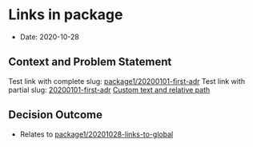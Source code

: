 # Links in package

- Date: 2020-10-28

## Context and Problem Statement

Test link with complete slug: [package1/20200101-first-adr](20200101-first-adr.md)
Test link with partial slug: [20200101-first-adr](20200101-first-adr.md)
[Custom text and relative path](./20200101-first-adr.md)

## Decision Outcome

- Relates to [package1/20201028-links-to-global](20201028-links-to-global.md)
